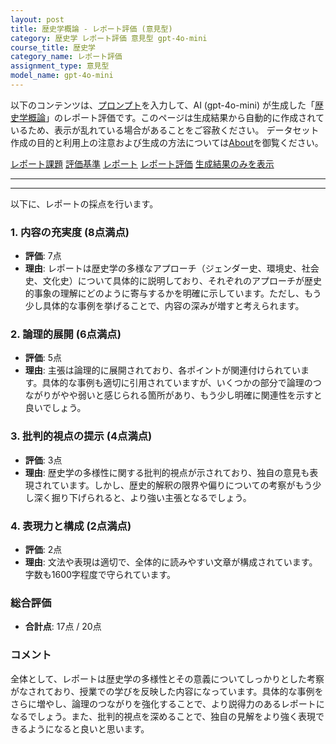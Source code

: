```yaml
---
layout: post
title: 歴史学概論 - レポート評価 (意見型)
category: 歴史学 レポート評価 意見型 gpt-4o-mini
course_title: 歴史学
category_name: レポート評価
assignment_type: 意見型
model_name: gpt-4o-mini
---
```


以下のコンテンツは、[プロンプト](https://github.com/takedatoshiyuki/synthetic_assignments/tree/main/generated/歴史学/gpt-4o-mini/prompt_レポート評価-意見型.md)を入力して、AI (gpt-4o-mini) が生成した「[歴史学概論](/contents/歴史学/)」のレポート評価です。このページは生成結果から自動的に作成されているため、表示が乱れている場合があることをご容赦ください。
データセット作成の目的と利用上の注意および生成の方法については[About](/About)を御覧ください。

[レポート課題](../レポート課題-意見型)
[評価基準](../評価基準-意見型)
[レポート](../レポート-意見型)
[レポート評価](../レポート評価-意見型)
[生成結果のみを表示](https://github.com/takedatoshiyuki/synthetic_assignments/tree/main/generated/歴史学/gpt-4o-mini/レポート評価-意見型.md)
  

***
***
  
以下に、レポートの採点を行います。

### 1. 内容の充実度 (8点満点)
- **評価**: 7点
- **理由**: レポートは歴史学の多様なアプローチ（ジェンダー史、環境史、社会史、文化史）について具体的に説明しており、それぞれのアプローチが歴史的事象の理解にどのように寄与するかを明確に示しています。ただし、もう少し具体的な事例を挙げることで、内容の深みが増すと考えられます。

### 2. 論理的展開 (6点満点)
- **評価**: 5点
- **理由**: 主張は論理的に展開されており、各ポイントが関連付けられています。具体的な事例も適切に引用されていますが、いくつかの部分で論理のつながりがやや弱いと感じられる箇所があり、もう少し明確に関連性を示すと良いでしょう。

### 3. 批判的視点の提示 (4点満点)
- **評価**: 3点
- **理由**: 歴史学の多様性に関する批判的視点が示されており、独自の意見も表現されています。しかし、歴史的解釈の限界や偏りについての考察がもう少し深く掘り下げられると、より強い主張となるでしょう。

### 4. 表現力と構成 (2点満点)
- **評価**: 2点
- **理由**: 文法や表現は適切で、全体的に読みやすい文章が構成されています。字数も1600字程度で守られています。

### 総合評価
- **合計点**: 17点 / 20点

### コメント
全体として、レポートは歴史学の多様性とその意義についてしっかりとした考察がなされており、授業での学びを反映した内容になっています。具体的な事例をさらに増やし、論理のつながりを強化することで、より説得力のあるレポートになるでしょう。また、批判的視点を深めることで、独自の見解をより強く表現できるようになると良いと思います。
